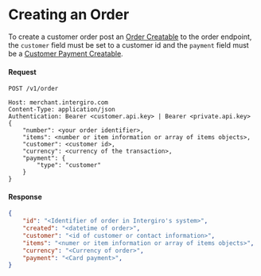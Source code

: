 # Creating an Order

To create a customer order post an [Order Creatable](../reference/order.html#order) to the order endpoint, 
the `customer` field must be set to a customer id and the `payment` field must be a [Customer Payment Creatable](../reference/payment.html#customer-payment-creatable).

#### Request
``` {1}
POST /v1/order

Host: merchant.intergiro.com
Content-Type: application/json
Authentication: Bearer <customer.api.key> | Bearer <private.api.key>
{
	"number": <your order identifier>,
	"items": <number or item information or array of items objects>,
    "customer": <customer id>,
	"currency": <currency of the transaction>,
	"payment": {
		"type": "customer"
	}
}
```

#### Response
```json
{
    "id": "<Identifier of order in Intergiro's system>",
    "created": "<datetime of order>",
    "customer": "<id of customer or contact information>",
    "items": "<numer or item information or array of items objects>",
    "currency": "<Currency of order>",
    "payment": "<Card payment>",
}
```
